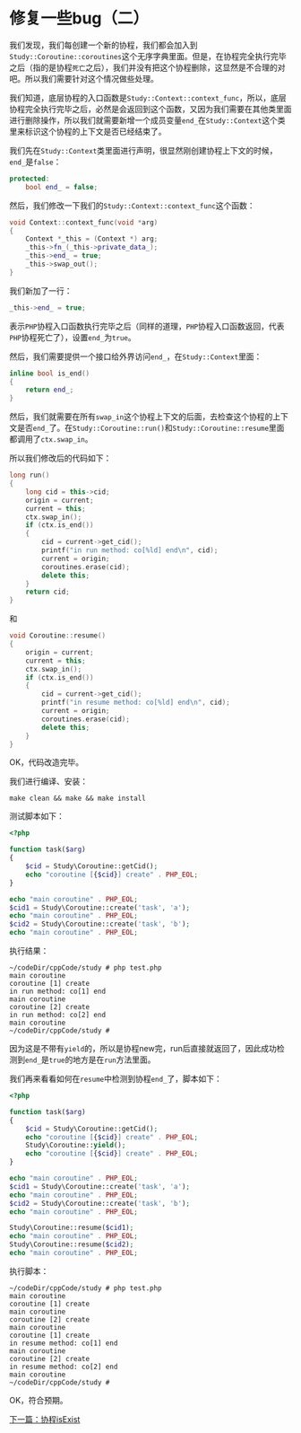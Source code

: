 # 修复一些bug（二）

我们发现，我们每创建一个新的协程，我们都会加入到`Study::Coroutine::coroutines`这个无序字典里面。但是，在协程完全执行完毕之后（指的是协程`死亡`之后），我们并没有把这个协程删除，这显然是不合理的对吧。所以我们需要针对这个情况做些处理。

我们知道，底层协程的入口函数是`Study::Context::context_func`，所以，底层协程完全执行完毕之后，必然是会返回到这个函数，又因为我们需要在其他类里面进行删除操作，所以我们就需要新增一个成员变量`end_`在`Study::Context`这个类里来标识这个协程的上下文是否已经结束了。

我们先在`Study::Context`类里面进行声明，很显然刚创建协程上下文的时候，`end_`是`false`：

```cpp
protected:
    bool end_ = false;
```

然后，我们修改一下我们的`Study::Context::context_func`这个函数：

```cpp
void Context::context_func(void *arg)
{
    Context *_this = (Context *) arg;
    _this->fn_(_this->private_data_);
    _this->end_ = true;
    _this->swap_out();
}
```

我们新加了一行：

```cpp
_this->end_ = true;
```

表示`PHP`协程入口函数执行完毕之后（同样的道理，`PHP`协程入口函数返回，代表`PHP`协程死亡了），设置`end_`为`true`。

然后，我们需要提供一个接口给外界访问`end_`，在`Study::Context`里面：

```cpp
inline bool is_end()
{
  	return end_;
}
```

然后，我们就需要在所有`swap_in`这个协程上下文的后面，去检查这个协程的上下文是否`end_`了。在`Study::Coroutine::run()`和`Study::Coroutine::resume`里面都调用了`ctx.swap_in`。

所以我们修改后的代码如下：

```cpp
long run()
{
    long cid = this->cid;
    origin = current;
    current = this;
    ctx.swap_in();
    if (ctx.is_end())
    {
        cid = current->get_cid();
        printf("in run method: co[%ld] end\n", cid);
        current = origin;
        coroutines.erase(cid);
        delete this;
    }
    return cid;
}
```

和

```cpp
void Coroutine::resume()
{
    origin = current;
    current = this;
    ctx.swap_in();
    if (ctx.is_end())
    {
        cid = current->get_cid();
        printf("in resume method: co[%ld] end\n", cid);
        current = origin;
        coroutines.erase(cid);
        delete this;
    }
}
```

OK，代码改造完毕。

我们进行编译、安装：

```shell
make clean && make && make install
```

测试脚本如下：

```php
<?php

function task($arg)
{
	$cid = Study\Coroutine::getCid();
	echo "coroutine [{$cid}] create" . PHP_EOL;
}

echo "main coroutine" . PHP_EOL;
$cid1 = Study\Coroutine::create('task', 'a');
echo "main coroutine" . PHP_EOL;
$cid2 = Study\Coroutine::create('task', 'b');
echo "main coroutine" . PHP_EOL;
```

执行结果：

```shell
~/codeDir/cppCode/study # php test.php 
main coroutine
coroutine [1] create
in run method: co[1] end
main coroutine
coroutine [2] create
in run method: co[2] end
main coroutine
~/codeDir/cppCode/study # 
```

因为这是不带有`yield`的，所以是协程new完，run后直接就返回了，因此成功检测到`end_`是`true`的地方是在`run`方法里面。

我们再来看看如何在`resume`中检测到协程`end_`了，脚本如下：

```php
<?php

function task($arg)
{
	$cid = Study\Coroutine::getCid();
	echo "coroutine [{$cid}] create" . PHP_EOL;
	Study\Coroutine::yield();
	echo "coroutine [{$cid}] create" . PHP_EOL;
}

echo "main coroutine" . PHP_EOL;
$cid1 = Study\Coroutine::create('task', 'a');
echo "main coroutine" . PHP_EOL;
$cid2 = Study\Coroutine::create('task', 'b');
echo "main coroutine" . PHP_EOL;

Study\Coroutine::resume($cid1);
echo "main coroutine" . PHP_EOL;
Study\Coroutine::resume($cid2);
echo "main coroutine" . PHP_EOL;
```

执行脚本：

```shell
~/codeDir/cppCode/study # php test.php 
main coroutine
coroutine [1] create
main coroutine
coroutine [2] create
main coroutine
coroutine [1] create
in resume method: co[1] end
main coroutine
coroutine [2] create
in resume method: co[2] end
main coroutine
~/codeDir/cppCode/study # 
```

OK，符合预期。

[下一篇：协程isExist](./《PHP扩展开发》-协程-协程isExist.md)





